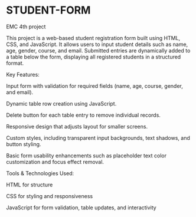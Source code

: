 # STUDENT-FORM
EMC 4th project

This project is a web-based student registration form built using HTML, CSS, and JavaScript. It allows users to input student details such as name, age, gender, course, and email. Submitted entries are dynamically added to a table below the form, displaying all registered students in a structured format.

Key Features:

Input form with validation for required fields (name, age, course, gender, and email).

Dynamic table row creation using JavaScript.

Delete button for each table entry to remove individual records.

Responsive design that adjusts layout for smaller screens.

Custom styles, including transparent input backgrounds, text shadows, and button styling.

Basic form usability enhancements such as placeholder text color customization and focus effect removal.

Tools & Technologies Used:

HTML for structure

CSS for styling and responsiveness

JavaScript for form validation, table updates, and interactivity



